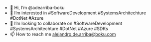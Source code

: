 - 👋 Hi, I’m @adearriba-boku
- 👀 I’m interested in #SoftwareDevelopment #SystemsArchitechture #DotNet #Azure <!-- - 🌱 I’m currently learning ... -->
- 💞️ I’m looking to collaborate on #SoftwareDevelopment #SystemsArchitechture #DotNet #Azure #SDKs
- 📫 How to reach me alejandro.de.arriba@boku.com

<!---
adearriba-boku/adearriba-boku is a ✨ special ✨ repository because its `README.md` (this file) appears on your GitHub profile.
You can click the Preview link to take a look at your changes.
--->
